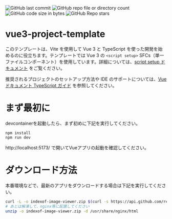 ![GitHub last commit](https://img.shields.io/github/last-commit/LevelCapTech/vue3-project-template)
![GitHub repo file or directory count](https://img.shields.io/github/directory-file-count/LevelCapTech/vue3-project-template)
![GitHub code size in bytes](https://img.shields.io/github/languages/code-size/LevelCapTech/vue3-project-template)
![GitHub Repo stars](https://img.shields.io/github/stars/LevelCapTech/vue3-project-template)

# vue3-project-template
このテンプレートは、Vite を使用して Vue 3 と TypeScript を使った開発を始めるのに役立ちます。テンプレートでは Vue 3 の `<script setup>` SFCs（単一ファイルコンポーネント）を使用しています。詳細については、[script setup ドキュメント](https://v3.vuejs.org/api/sfc-script-setup.html#sfc-script-setup) をご覧ください。  

推奨されるプロジェクトのセットアップ方法や IDE のサポートについては、[Vue ドキュメント TypeScript ガイド](https://vuejs.org/guide/typescript/overview.html#project-setup) を参照してください。

# まず最初に

devcontainerを起動したら、まず初めに下記を実行してください。

```
npm install
npm run dev
```

http://localhost:5173/
で開いてVueアプリの起動を確認してください。

# ダウンロード方法

本番環境などで、最新のアプリをダウンロードする場合は下記を実行してください。

```sh
curl -L -o indexof-image-viewer.zip $(curl -s https://api.github.com/repos/LevelCapTech/indexof-image-viewer/releases/latest | grep "browser_download_url" | cut -d '"' -f 4)
# あとは解凍して、nginx等に配置してください
unzip -o indexof-image-viewer.zip -d /usr/share/nginx/html
```

